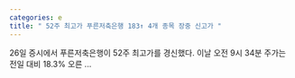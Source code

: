 ```yaml
---
categories: e
title: " 52주 최고가 푸른저축은행 183↑ 4개 종목 장중 신고가 "
---
```

 26일 증시에서 푸른저축은행이 52주 최고가를 경신했다. 이날 오전 9시 34분 주가는 전일 대비 18.3% 오른 ... 
